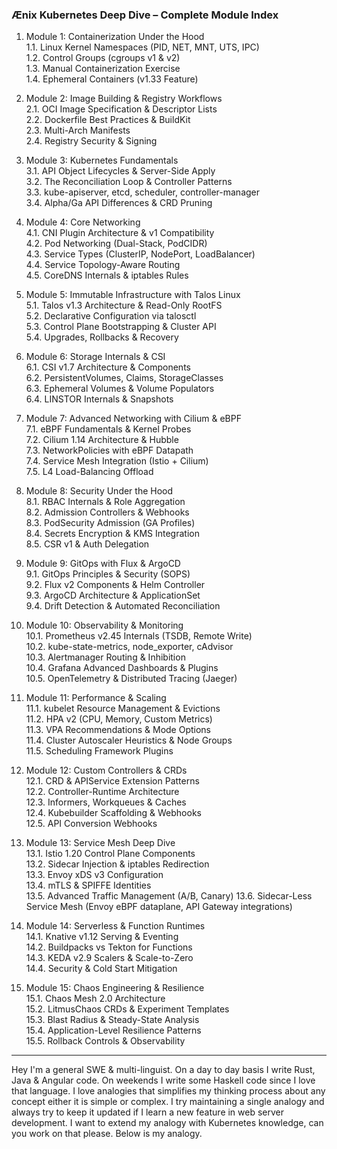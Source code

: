 ### Ænix Kubernetes Deep Dive – Complete Module Index  

1. Module 1: Containerization Under the Hood  
   1.1. Linux Kernel Namespaces (PID, NET, MNT, UTS, IPC)  
   1.2. Control Groups (cgroups v1 & v2)  
   1.3. Manual Containerization Exercise  
   1.4. Ephemeral Containers (v1.33 Feature)

2. Module 2: Image Building & Registry Workflows  
   2.1. OCI Image Specification & Descriptor Lists  
   2.2. Dockerfile Best Practices & BuildKit  
   2.3. Multi-Arch Manifests  
   2.4. Registry Security & Signing

3. Module 3: Kubernetes Fundamentals  
   3.1. API Object Lifecycles & Server-Side Apply  
   3.2. The Reconciliation Loop & Controller Patterns  
   3.3. kube-apiserver, etcd, scheduler, controller-manager  
   3.4. Alpha/Ga API Differences & CRD Pruning

4. Module 4: Core Networking  
   4.1. CNI Plugin Architecture & v1 Compatibility  
   4.2. Pod Networking (Dual-Stack, PodCIDR)  
   4.3. Service Types (ClusterIP, NodePort, LoadBalancer)  
   4.4. Service Topology-Aware Routing  
   4.5. CoreDNS Internals & iptables Rules

5. Module 5: Immutable Infrastructure with Talos Linux  
   5.1. Talos v1.3 Architecture & Read-Only RootFS  
   5.2. Declarative Configuration via talosctl  
   5.3. Control Plane Bootstrapping & Cluster API  
   5.4. Upgrades, Rollbacks & Recovery

6. Module 6: Storage Internals & CSI  
   6.1. CSI v1.7 Architecture & Components  
   6.2. PersistentVolumes, Claims, StorageClasses  
   6.3. Ephemeral Volumes & Volume Populators  
   6.4. LINSTOR Internals & Snapshots

7. Module 7: Advanced Networking with Cilium & eBPF  
   7.1. eBPF Fundamentals & Kernel Probes  
   7.2. Cilium 1.14 Architecture & Hubble  
   7.3. NetworkPolicies with eBPF Datapath  
   7.4. Service Mesh Integration (Istio + Cilium)  
   7.5. L4 Load-Balancing Offload

8. Module 8: Security Under the Hood  
   8.1. RBAC Internals & Role Aggregation  
   8.2. Admission Controllers & Webhooks  
   8.3. PodSecurity Admission (GA Profiles)  
   8.4. Secrets Encryption & KMS Integration  
   8.5. CSR v1 & Auth Delegation

9. Module 9: GitOps with Flux & ArgoCD  
   9.1. GitOps Principles & Security (SOPS)  
   9.2. Flux v2 Components & Helm Controller  
   9.3. ArgoCD Architecture & ApplicationSet  
   9.4. Drift Detection & Automated Reconciliation

10. Module 10: Observability & Monitoring  
    10.1. Prometheus v2.45 Internals (TSDB, Remote Write)  
    10.2. kube-state-metrics, node_exporter, cAdvisor  
    10.3. Alertmanager Routing & Inhibition  
    10.4. Grafana Advanced Dashboards & Plugins  
    10.5. OpenTelemetry & Distributed Tracing (Jaeger)

11. Module 11: Performance & Scaling  
    11.1. kubelet Resource Management & Evictions  
    11.2. HPA v2 (CPU, Memory, Custom Metrics)  
    11.3. VPA Recommendations & Mode Options  
    11.4. Cluster Autoscaler Heuristics & Node Groups  
    11.5. Scheduling Framework Plugins

12. Module 12: Custom Controllers & CRDs  
    12.1. CRD & APIService Extension Patterns  
    12.2. Controller-Runtime Architecture  
    12.3. Informers, Workqueues & Caches  
    12.4. Kubebuilder Scaffolding & Webhooks  
    12.5. API Conversion Webhooks

13. Module 13: Service Mesh Deep Dive  
    13.1. Istio 1.20 Control Plane Components  
    13.2. Sidecar Injection & iptables Redirection  
    13.3. Envoy xDS v3 Configuration  
    13.4. mTLS & SPIFFE Identities  
    13.5. Advanced Traffic Management (A/B, Canary)
	13.6. Sidecar-Less Service Mesh (Envoy eBPF dataplane, API Gateway integrations)

14. Module 14: Serverless & Function Runtimes  
    14.1. Knative v1.12 Serving & Eventing  
    14.2. Buildpacks vs Tekton for Functions  
    14.3. KEDA v2.9 Scalers & Scale-to-Zero  
    14.4. Security & Cold Start Mitigation

15. Module 15: Chaos Engineering & Resilience  
    15.1. Chaos Mesh 2.0 Architecture  
    15.2. LitmusChaos CRDs & Experiment Templates  
    15.3. Blast Radius & Steady-State Analysis  
    15.4. Application-Level Resilience Patterns  
    15.5. Rollback Controls & Observability  

***


Hey I'm a general SWE & multi-linguist. On a day to day basis I write Rust, Java & Angular code. On weekends I write some Haskell code since I love that language. I love analogies that simplifies my thinking process about any concept either it is simple or complex. I try maintaining a single analogy and always try to keep it updated if I learn a new feature in web server development. I want to extend my analogy with Kubernetes knowledge, can you work on that please. Below is my analogy.

